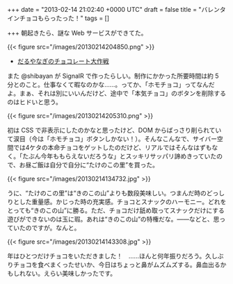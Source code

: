 
+++
date = "2013-02-14 21:02:40 +0000 UTC"
draft = false
title = "バレンタインチョコもらったった！"
tags = []

+++
朝起きたら、謎な Web サービスができてた。

{{< figure src="/images/20130214204850.png"  >}}

<ul>
<li><a href="http://daru-choco.azurewebsites.net/">だるやなぎのチョコレート大作戦</a></li>
</ul>また @shibayan が SignalR で作ったらしい。制作にかかった所要時間は約 5 分とのこと。仕事なくて暇なのかな……。ってか、「ホモチョコ」ってなんだよ。まぁ、それは別にいいんだけど、途中で「本気チョコ」のボタンを削除するのはヒドいと思う。

{{< figure src="/images/20130214205310.png"  >}}

初は CSS で非表示にしたのかなと思ったけど、DOM からばっさり削られていて涙目（今は「ホモチョコ」ボタンしかない！）。そんなこんなで、サイバー空間では4ケタの本命チョコをゲットしたのだけど、リアルではそんなはずもなく。「たぶん今年ももらえないだろうな」とスッキリサッパリ諦めきっていたので、お昼ご飯は自分で自分に“たけのこの里”を買った。

{{< figure src="/images/20130214134732.jpg"  >}}

うに、“たけのこの里”は“きのこの山”よりも数段美味しい。つまんだ時のどっしりとした重量感。かじった時の充実感。チョコとスナックのハーモニー。どれをとっても“きのこの山”に勝る。ただ、チョコだけ舐め取ってスナックだけにする遊びができないのは玉に瑕。あれは“きのこの山”の特権だな。――などと、思っていたのですが。なんと。

{{< figure src="/images/20130214143308.jpg"  >}}

年はひとつだけチョコをいただきました！　……ほんと何年振りだろう。久しぶりチョコを食べまくったせいか、今日はちょっと鼻がムズムズする。鼻血出るかもしれない。えらい美味しかったです。


